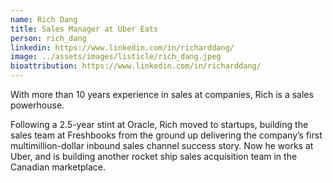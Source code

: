 ```yaml
---
name: Rich Dang
title: Sales Manager at Uber Eats
person: rich_dang
linkedin: https://www.linkedin.com/in/richarddang/
image: ../assets/images/listicle/rich_dang.jpeg
bioattribution: https://www.linkedin.com/in/richarddang/
---
```


With more than 10 years experience in sales at companies, Rich is a sales powerhouse.

Following a 2.5-year stint at Oracle, Rich moved to startups, building the sales team at Freshbooks from the ground up delivering the company’s first multimillion-dollar inbound sales channel success story. Now he works at Uber, and is building another rocket ship sales acquisition team in the Canadian marketplace. 
